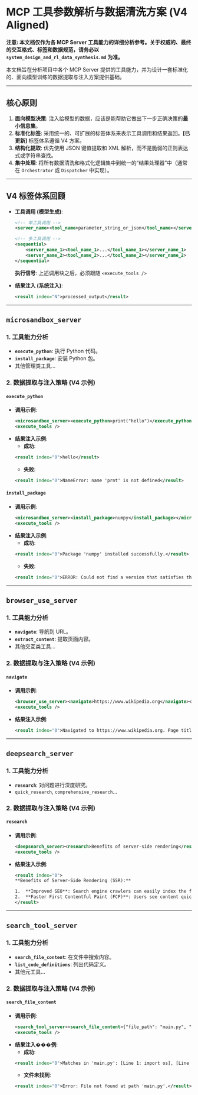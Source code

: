 # MCP 工具参数解析与数据清洗方案 (V4 Aligned)

**注意: 本文档仅作为各 MCP Server 工具能力的详细分析参考。关于权威的、最终的交互格式、标签和数据规范，请务必以 `system_design_and_rl_data_synthesis.md` 为准。**

本文档旨在分析项目中各个 MCP Server 提供的工具能力，并为设计一套标准化的、面向模型训练的数据提取与注入方案提供基础。

---

## 核心原则

1.  **面向模型决策**: 注入给模型的数据，应该是能帮助它做出下一步正确决策的**最小信息集**。
2.  **标准化标签**: 采用统一的、可扩展的标签体系来表示工具调用和结果返回。**[已更新]** 标签体系遵循 V4 方案。
3.  **结构化提取**: 优先使用 JSON 键值提取和 XML 解析，而不是脆弱的正则表达式或字符串查找。
4.  **集中处理**: 将所有数据清洗和格式化逻辑集中到统一的“结果处理器”中（通常在 `Orchestrator` 或 `Dispatcher` 中实现）。

---

## V4 标签体系回顾

-   **工具调用 (模型生成)**:
    ```xml
    <!-- 单工具调用 -->
    <server_name><tool_name>parameter_string_or_json</tool_name></server_name>

    <!-- 多工具调用 -->
    <sequential>
        <server_name_1><tool_name_1>...</tool_name_1></server_name_1>
        <server_name_2><tool_name_2>...</tool_name_2></server_name_2>
    </sequential>
    ```
    **执行信号**: 上述调用块之后，必须跟随 `<execute_tools />`

-   **结果注入 (系统注入)**:
    ```xml
    <result index="N">processed_output</result>
    ```

---

## `microsandbox_server`

### 1. 工具能力分析
-   **`execute_python`**: 执行 Python 代码。
-   **`install_package`**: 安装 Python 包。
-   其他管理类工具...

### 2. 数据提取与注入策略 (V4 示例)

#### `execute_python`
-   **调用示例**:
    ```xml
    <microsandbox_server><execute_python>print("hello")</execute_python></microsandbox_server>
    <execute_tools />
    ```
-   **结果注入示例**:
    -   **成功**:
      ```xml
      <result index="0">hello</result>
      ```
    -   **失败**:
      ```xml
      <result index="0">NameError: name 'prnt' is not defined</result>
      ```

#### `install_package`
-   **调用示例**:
    ```xml
    <microsandbox_server><install_package>numpy</install_package></microsandbox_server>
    <execute_tools />
    ```
-   **结果注入示例**:
    -   **成功**:
      ```xml
      <result index="0">Package 'numpy' installed successfully.</result>
      ```
    -   **失败**:
      ```xml
      <result index="0">ERROR: Could not find a version that satisfies the requirement non_existent_package</result>
      ```
---

## `browser_use_server`

### 1. 工具能力分析
-   **`navigate`**: 导航到 URL。
-   **`extract_content`**: 提取页面内容。
-   其他交互类工具...

### 2. 数据提取与注入策略 (V4 示例)

#### `navigate`
-   **调用示例**:
    ```xml
    <browser_use_server><navigate>https://www.wikipedia.org</navigate></browser_use_server>
    <execute_tools />
    ```
-   **结果注入示例**:
    ```xml
    <result index="0">Navigated to https://www.wikipedia.org. Page title: Wikipedia. Key elements: [Search Box, Language Links, Main Content Area]</result>
    ```

---

## `deepsearch_server`

### 1. 工具能力分析
-   **`research`**: 对问题进行深度研究。
-   `quick_research`, `comprehensive_research`...

### 2. 数据提取与注入策略 (V4 示例)

#### `research`
-   **调用示例**:
    ```xml
    <deepsearch_server><research>Benefits of server-side rendering</research></deepsearch_server>
    <execute_tools />
    ```
-   **结果注入示例**:
    ```xml
    <result index="0">
    **Benefits of Server-Side Rendering (SSR):**

    1.  **Improved SEO**: Search engine crawlers can easily index the fully rendered HTML.
    2.  **Faster First Contentful Paint (FCP)**: Users see content quicker as the browser receives a ready-to-render page.
    </result>
    ```

---

## `search_tool_server`

### 1. 工具能力分析
-   **`search_file_content`**: 在文件中搜索内容。
-   **`list_code_definitions`**: 列出代码定义。
-   其他元工具...

### 2. 数据提取与注入策略 (V4 示例)

#### `search_file_content`
-   **调用示例**:
    ```xml
    <search_tool_server><search_file_content>{"file_path": "main.py", "pattern": "import"}</search_file_content></search_tool_server>
    <execute_tools />
    ```
-   **结果注入���例**:
    -   **成功**:
      ```xml
      <result index="0">Matches in 'main.py': [Line 1: import os], [Line 2: import sys]</result>
      ```
    -   **文件未找到**:
      ```xml
      <result index="0">Error: File not found at path 'main.py'.</result>
      ```
